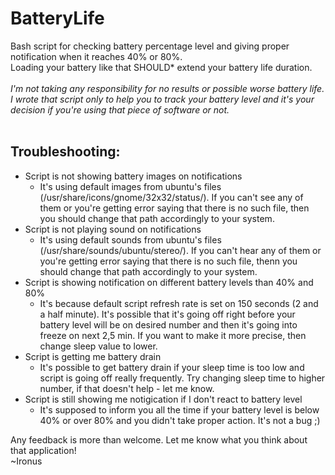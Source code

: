 # BatteryLife<br />
Bash script for checking battery percentage level and giving proper notification when it reaches 40% or 80%.<br />
Loading your battery like that SHOULD* extend your battery life duration. <br />
<br />
*I'm not taking any responsibility for no results or possible worse battery life.<br />
I wrote that script only to help you to track your battery level and it's your decision if you're using that piece of software or not.*<br />
<br />
## Troubleshooting:<br />
- Script is not showing battery images on notifications<br />
  - It's using default images from ubuntu's files (/usr/share/icons/gnome/32x32/status/). If you can't see any of them or you're getting error saying that there is no such file, then you should change that path accordingly to your system.<br />
- Script is not playing sound on notifications<br />
  - It's using default sounds from ubuntu's files (/usr/share/sounds/ubuntu/stereo/). If you can't hear any of them or you're getting error saying that there is no such file, thenn you should change that path accordingly to your system.<br />
- Script is showing notification on different battery levels than 40% and 80%<br />
  - It's because default script refresh rate is set on 150 seconds (2 and a half minute). It's possible that it's going off right before your battery level will be on desired number and then it's going into freeze on next 2,5 min. If you want to make it more precise, then change sleep value to lower.<br />
- Script is getting me battery drain<br />
  - It's possible to get battery drain if your sleep time is too low and script is going off really frequently. Try changing sleep time to higher number, if that doesn't help - let me know.<br />
- Script is still showing me notigication if I don't react to battery level<br />
  - It's supposed to inform you all the time if your battery level is below 40% or over 80% and you didn't take proper action. It's not a bug ;)

Any feedback is more than welcome. Let me know what you think about that application!<br />
~Ironus

